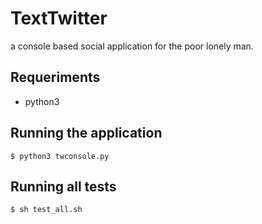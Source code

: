 TextTwitter
===========

a console based social application for the poor lonely man. 

## Requeriments
 * python3
 

## Running the application 
```
$ python3 twconsole.py
```

## Running all tests 
```
$ sh test_all.sh
```

